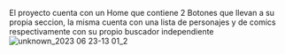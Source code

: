 El proyecto cuenta con un Home que contiene 2 Botones que llevan a su propia seccion, la misma cuenta con una lista de personajes y de comics respectivamente con su propio buscador independiente
![unknown_2023 06 23-13 01_2](https://github.com/JuanMa99z/ApiMarvel/assets/100944665/a00cb2b5-6b85-45a1-8116-7abaaacf878a)
